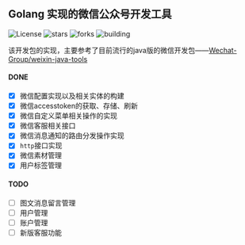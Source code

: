 ## Golang 实现的微信公众号开发工具

![License](https://img.shields.io/github/license/Weixin-Golang/wx-golang.svg)
![stars](https://img.shields.io/github/stars/Weixin-Golang/wx-golang.svg)
![forks](https://img.shields.io/github/forks/Weixin-Golang/wx-golang.svg)
![building](https://img.shields.io/badge/status-building-green.svg?longCache=true&style=plastic)

该开发包的实现，主要参考了目前流行的java版的微信开发包——[Wechat-Group/weixin-java-tools](https://github.com/Wechat-Group/weixin-java-tools)

#### DONE

- [x] 微信配置实现以及相关实体的构建
- [x] 微信accesstoken的获取、存储、刷新
- [x] 微信自定义菜单相关操作的实现
- [x] 微信客服相关接口
- [x] 微信消息通知的路由分发操作实现
- [x] `http`接口实现
- [x] 微信素材管理
- [x] 用户标签管理

#### TODO

- [ ] 图文消息留言管理
- [ ] 用户管理
- [ ] 账户管理
- [ ] 新版客服功能
